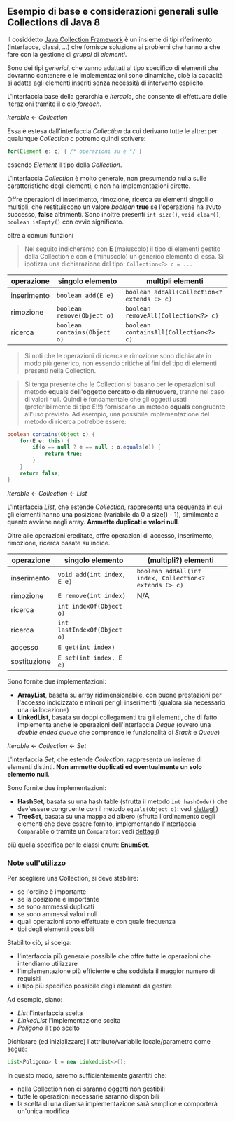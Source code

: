 ## Esempio di base e considerazioni generali sulle Collections di Java 8

Il cosiddetto [Java Collection Framework](https://docs.oracle.com/javase/8/docs/technotes/guides/collections/overview.html) è un insieme di tipi riferimento (interfacce, classi, ...) che fornisce soluzione ai problemi che hanno a che fare con la gestione di *gruppi* di *elementi*.

Sono dei tipi *generici*, che vanno adattati al tipo specifico di elementi che dovranno contenere e le implementazioni sono dinamiche, cioè la capacità si adatta agli elementi inseriti senza necessità di intervento esplicito.

L'interfaccia base della gerarchia è *Iterable*, che consente di effettuare delle iterazioni tramite il ciclo *foreach*.

*Iterable* <- *Collection*

Essa è estesa dall'interfaccia *Collection* da cui derivano tutte le altre: per qualunque *Collection* *c* potremo quindi scrivere:
```Java
for(Element e: c) { /* operazioni su e */ }
```
essendo *Element* il tipo della *Collection*.

L'interfaccia *Collection* è molto generale, non presumendo nulla sulle caratteristiche degli elementi, e non ha implementazioni dirette.

Offre operazioni di inserimento, rimozione, ricerca su elementi singoli o multipli, che restituiscono un valore *boolean* **true** se l'operazione ha avuto successo, **false** altrimenti. Sono inoltre presenti ```int size()```, ```void clear()```, ```boolean isEmpty()``` con ovvio significato.

 oltre a comuni funzioni

>Nel seguito indicheremo con **E** (maiuscolo) il tipo di elementi gestito dalla Collection e con **e** (minuscolo) un generico elemento di essa.
Si ipotizza una dichiarazione del tipo: ```Collection<E> c = ...```

| operazione  | singolo elemento                 | multipli elementi                               |
| ----------- | -------------------------------- | ----------------------------------------------- |
| inserimento | ```boolean add(E e)```           | ```boolean addAll(Collection<? extends E> c)``` |
| rimozione   | ```boolean remove(Object o)```   | ```boolean removeAll(Collection<?> c)```        |
| ricerca     | ```boolean contains(Object o)``` | ```boolean containsAll(Collection<?> c)```      |

>Si noti che le operazioni di ricerca e rimozione sono dichiarate in modo più generico, non essendo critiche ai fini del tipo di elementi presenti nella Collection.

>Si tenga presente che le Collection si basano per le operazioni sul metodo **equals** **dell'oggetto cercato o da rimuovere**, tranne nel caso di valori null. Quindi è fondamentale che gli oggetti usati (preferibilmente di tipo E!!!) forniscano un metodo **equals** congruente all'uso previsto. Ad esempio, una possibile implementazione del metodo di ricerca potrebbe essere:
```Java
boolean contains(Object o) {
    for(E e: this) {
        if(o == null ? e == null : o.equals(e)) {
            return true;
        }
    }
    return false;
}
```
*Iterable* <- *Collection* <- *List*

L'interfaccia *List*, che estende *Collection*, rappresenta una sequenza in cui gli elementi hanno una posizione (variabile da 0 a size() - 1), similmente a quanto avviene negli array. **Ammette duplicati e valori null**.

Oltre alle operazioni ereditate, offre operazioni di accesso, inserimento, rimozione, ricerca basate su indice.

| operazione   | singolo elemento              | (multipli?) elementi                                     |
| ------------ | ----------------------------- | -------------------------------------------------------- |
| inserimento  | ``void add(int index, E e)``  | ``boolean addAll(int index, Collection<? extends E> c)`` |
| rimozione    | ``E remove(int index)``       | N/A                                                      |
| ricerca      | ``int indexOf(Object o)``     |                                                          |
| ricerca      | ``int lastIndexOf(Object o)`` |                                                          |
| accesso      | ``E get(int index)``          |                                                          |
| sostituzione | ``E set(int index, E e)``     |                                                          |

Sono fornite due implementazioni:
* **ArrayList**, basata su array ridimensionabile, con buone prestazioni per l'accesso indicizzato e minori per gli inserimenti (qualora sia necessario una riallocazione)
* **LinkedList**, basata su doppi collegamenti tra gli elementi, che di fatto implementa anche le operazioni dell'interfaccia *Deque* (ovvero una *double ended queue* che comprende le funzionalità di *Stack* e *Queue*)

*Iterable* <- *Collection* <- *Set*

L'interfaccia *Set*, che estende *Collection*, rappresenta un insieme di elementi distinti. **Non ammette duplicati ed eventualmente un solo elemento null**.

Sono fornite due implementazioni:
* **HashSet**, basata su una hash table (sfrutta il metodo ``int hashCode()`` che dev'essere congruente con il metodo ``equals(Object o)``: vedi [dettagli](equals_hashCode.md))
* **TreeSet**, basata su una mappa ad albero (sfrutta l'ordinamento degli elementi che deve essere fornito, implementando l'interfaccia ``Comparable`` o tramite un ``Comparator``: vedi [dettagli](comparing.md))

più quella specifica per le classi enum: **EnumSet**.

### Note sull'utilizzo

Per scegliere una Collection, si deve stabilire:
* se l'ordine è importante
* se la posizione è importante
* se sono ammessi duplicati
* se sono ammessi valori null
* quali operazioni sono effettuate e con quale frequenza
* tipi degli elementi possibili

Stabilito ciò, si scelga:
* l'interfaccia più generale possibile che offre tutte le operazioni che intendiamo utilizzare
* l'implementazione più efficiente e che soddisfa il maggior numero di requisiti
* il tipo più specifico possibile degli elementi da gestire

Ad esempio, siano:
* *List* l'interfaccia scelta
* *LinkedList* l'implementazione scelta
* *Poligono* il tipo scelto

Dichiarare (ed inizializzare) l'attributo/variabile locale/parametro come segue:
```Java
List<Poligono> l = new LinkedList<>();
```

In questo modo, saremo sufficientemente garantiti che:
* nella Collection non ci saranno oggetti non gestibili
* tutte le operazioni necessarie saranno disponibili
* la scelta di una diversa implementazione sarà semplice e comporterà un'unica modifica
